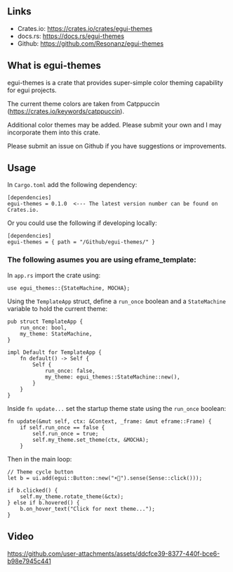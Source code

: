 ## Links

* Crates.io: https://crates.io/crates/egui-themes
* docs.rs: https://docs.rs/egui-themes
* Github: https://github.com/Resonanz/egui-themes

## What is egui-themes

egui-themes is a crate that provides super-simple color theming capability for egui projects.

The current theme colors are taken from Catppuccin (https://crates.io/keywords/catppuccin).

Additional color themes may be added. Please submit your own and I may incorporate them into this crate.

Please submit an issue on Github if you have suggestions or improvements.

## Usage

In ```Cargo.toml``` add the following dependency:

```
[dependencies]
egui-themes = 0.1.0  <--- The latest version number can be found on Crates.io.
```

Or you could use the following if developing locally:
```
[dependencies]
egui-themes = { path = "/Github/egui-themes/" }
```

### The following asumes you are using eframe_template:

In ```app.rs``` import the crate using:

```use egui_themes::{StateMachine, MOCHA};```

Using the ```TemplateApp``` struct, define a ```run_once``` boolean and a ```StateMachine``` variable to hold the current theme:

```
pub struct TemplateApp {
    run_once: bool,
    my_theme: StateMachine,
}

impl Default for TemplateApp {
    fn default() -> Self {
        Self {
            run_once: false,
            my_theme: egui_themes::StateMachine::new(),
        }
    }
}
```

Inside ```fn update...``` set the startup theme state using the ```run_once``` boolean:

```
fn update(&mut self, ctx: &Context, _frame: &mut eframe::Frame) {
    if self.run_once == false {
        self.run_once = true;
        self.my_theme.set_theme(ctx, &MOCHA);
    }
```
 Then in the main loop:

```
// Theme cycle button
let b = ui.add(egui::Button::new("☀🌙").sense(Sense::click()));

if b.clicked() {
    self.my_theme.rotate_theme(&ctx);
} else if b.hovered() {
    b.on_hover_text("Click for next theme...");
}
```


 

## Video
https://github.com/user-attachments/assets/ddcfce39-8377-440f-bce6-b98e7945c441
